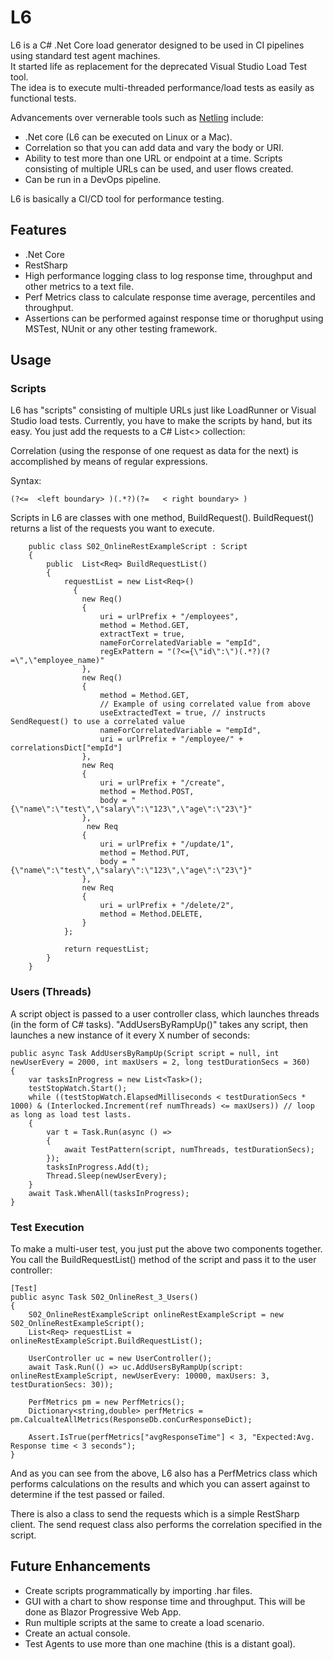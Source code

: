 # L6
L6 is a C# .Net Core load generator designed to be used in CI pipelines using standard test agent machines.  
It started life as replacement for the deprecated Visual Studio Load Test tool.  
The idea is to execute multi-threaded performance/load tests as easily as functional tests.  

Advancements over vernerable tools such as [Netling](https://github.com/hallatore/Netling) include:
- .Net core (L6 can be executed on Linux or a Mac).
- Correlation so that you can add data and vary the body or URI.
- Ability to test more than one URL or endpoint at a time. Scripts consisting of multiple URLs can be used, and user flows created.
- Can be run in a DevOps pipeline.  

L6 is basically a CI/CD tool for performance testing. 

## Features
- .Net Core
- RestSharp 
- High performance logging class to log response time, throughput and other metrics to a text file.
- Perf Metrics class to calculate response time average, percentiles and throughput.
- Assertions can be performed against response time or thorughput using MSTest, NUnit or any other testing framework.

## Usage
### Scripts
L6 has "scripts" consisting of multiple URLs just like LoadRunner or Visual Studio load tests.
Currently, you have to make the scripts by hand, but its easy. You just add the requests to a C# List<> collection:

Correlation (using the response of one request as data for the next) is accomplished by means of regular expressions.  

Syntax:  
```
(?<=  <left boundary> )(.*?)(?=   < right boundary> )
```

Scripts in L6 are classes with one method, BuildRequest(). BuildRequest() returns a list of the requests you want to execute.

```
    public class S02_OnlineRestExampleScript : Script
    {
        public  List<Req> BuildRequestList()
        {
            requestList = new List<Req>()
              {
                new Req()
                {
                    uri = urlPrefix + "/employees",
                    method = Method.GET,
                    extractText = true,
                    nameForCorrelatedVariable = "empId",           
                    regExPattern = "(?<={\"id\":\")(.*?)(?=\",\"employee_name)"
                },
                new Req()
                {
                    method = Method.GET,
                    // Example of using correlated value from above
                    useExtractedText = true, // instructs SendRequest() to use a correlated value
                    nameForCorrelatedVariable = "empId",
                    uri = urlPrefix + "/employee/" + correlationsDict["empId"]
                },
                new Req
                {
                    uri = urlPrefix + "/create",
                    method = Method.POST,
                    body = "{\"name\":\"test\",\"salary\":\"123\",\"age\":\"23\"}"
                },
                 new Req
                {
                    uri = urlPrefix + "/update/1",
                    method = Method.PUT,
                    body = "{\"name\":\"test\",\"salary\":\"123\",\"age\":\"23\"}"
                },
                new Req
                {
                    uri = urlPrefix + "/delete/2",
                    method = Method.DELETE,
                }
            };

            return requestList;
        }
    }
```
### Users (Threads)
A script object is passed to a user controller class, which launches threads (in the form of C# tasks).
"AddUsersByRampUp()" takes any script, then launches a new instance of it every X number of seconds:

```
public async Task AddUsersByRampUp(Script script = null, int newUserEvery = 2000, int maxUsers = 2, long testDurationSecs = 360)
{
    var tasksInProgress = new List<Task>();
    testStopWatch.Start();
    while ((testStopWatch.ElapsedMilliseconds < testDurationSecs * 1000) & (Interlocked.Increment(ref numThreads) <= maxUsers)) // loop as long as load test lasts. 
    {
        var t = Task.Run(async () =>
        {
            await TestPattern(script, numThreads, testDurationSecs); 
        });
        tasksInProgress.Add(t);
        Thread.Sleep(newUserEvery);
    }
    await Task.WhenAll(tasksInProgress);
}
```
### Test Execution
To make a multi-user test, you just put the above two components together. 
You call the BuildRequestList() method of the script and pass it to the user controller:

```
[Test]
public async Task S02_OnlineRest_3_Users()
{
    S02_OnlineRestExampleScript onlineRestExampleScript = new S02_OnlineRestExampleScript();
    List<Req> requestList = onlineRestExampleScript.BuildRequestList();

    UserController uc = new UserController();
    await Task.Run(() => uc.AddUsersByRampUp(script: onlineRestExampleScript, newUserEvery: 10000, maxUsers: 3, testDurationSecs: 30));

    PerfMetrics pm = new PerfMetrics();
    Dictionary<string,double> perfMetrics = pm.CalcualteAllMetrics(ResponseDb.conCurResponseDict);

    Assert.IsTrue(perfMetrics["avgResponseTime"] < 3, "Expected:Avg. Response time < 3 seconds");
}
```

And as you can see from the above, L6 also has a PerfMetrics class which performs calculations on the results and which you can assert against to determine if the test passed or failed.

There is also a class to send the requests which is a simple RestSharp client. 
The send request class also performs the correlation specified in the script.


## Future Enhancements
- Create scripts programmatically by importing .har files. 
- GUI with a chart to show response time and throughput. This will be done as Blazor Progressive Web App.
- Run multiple scripts at the same to create a load scenario.
- Create an actual console. 
- Test Agents to use more than one machine (this is a distant goal).
